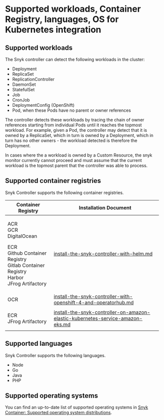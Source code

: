 # Supported workloads, Container Registry, languages, OS for Kubernetes integration

## Supported workloads

The Snyk controller can detect the following workloads in the cluster:

* Deployment
* ReplicaSet
* ReplicationController
* DaemonSet
* StatefulSet
* Job
* CronJob
* DeploymentConfig (OpenShift)
* Pod, when these Pods have no parent or owner references

The controller detects these workloads by tracing the chain of owner references starting from individual Pods until it reaches the topmost workload. For example, given a Pod, the controller may detect that it is owned by a ReplicaSet, which in turn is owned by a Deployment, which in turn has no other owners - the workload detected is therefore the Deployment.

In cases where the a workload is owned by a Custom Resource, the snyk monitor currently cannot proceed and must assume that the current workload is the topmost parent that the controller was able to process.

## Supported container registries

Snyk Controller supports the following container registries.

| Container Registry                                                                                                                   | Installation Document                                                                                                                                                                           |
| ------------------------------------------------------------------------------------------------------------------------------------ | ----------------------------------------------------------------------------------------------------------------------------------------------------------------------------------------------- |
| <p>ACR<br>GCR<br>DigitalOcean</p><p>ECR<br>Github Container Registry<br>Gitlab Container Registry<br>Harbor<br>JFrog Artifactory</p> | [install-the-snyk-controller-with-helm.md](../installation-page/install-the-snyk-controller-with-helm.md "mention")                                                                             |
| OCR                                                                                                                                  | [install-the-snyk-controller-with-openshift-4-and-operatorhub.md](../installation-page/install-the-snyk-controller-with-openshift-4-and-operatorhub.md "mention")                               |
| <p>ECR<br>JFrog Artifactory</p>                                                                                                      | [install-the-snyk-controller-on-amazon-elastic-kubernetes-service-amazon-eks.md](../installation-page/install-the-snyk-controller-on-amazon-elastic-kubernetes-service-amazon-eks.md "mention") |

## Supported languages

Snyk Controller supports the following languages.

* Node
* Go
* Java
* PHP

## Supported operating systems

You can find an up-to-date list of supported operating systems in [Snyk Container: Supported operating system distributions](../../supported-operating-system-distributions.md).
